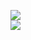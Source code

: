 [![](https://img.shields.io/badge/Made%20With-Github%20Spray-lightgrey.svg?style=for-the-badge&logo=github)](https://github.com/Annihil/github-spray#7916)  
[![](https://i.imgur.com/2DrTn0Z.gif)](https://github.com/Annihil/github-spray)